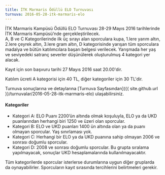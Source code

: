 ```yaml
---
title: İTK Marmaris Ödüllü ELO Turnuvası
turnuva: 2016-05-28-itk-marmaris-elo
---
```


İTK Marmaris Kampüsü Ödüllü ELO Turnuvası 28-29 Mayıs 2016 tarihlerinde İTK Marmaris Kampüsü’nde gerçekleştirilecek.  
A, B ve C Kategorilerinde ilk üç sırayı alan sporculara kupa, 1.lere yarım altın, 2.lere çeyrek altın, 3.lere gram altın, D kategorisinde yarışan tüm sporculara madalya ve bütün katılımcılara başarı belgesi verilecek. Yarışmada her yaş ve seviyedeki satranç severler düşünülerek oluşturulmuş 4 kategori yer alacak.  

Kayıt için son başvuru tarihi 27 Mayıs 2016 saat 20.00'dir.

Katılım ücreti A kategorisi için 40 TL, diğer kategoriler için 30 TL'dir.  

Turnuva sonuçlarına ve detaylarına [Turnuva Sayfasından]({{ site.github.url }}/turnuvalar/2016-05-28-itk-marmaris-elo) ulaşabilirsiniz.

#### Kategoriler
* Kategori A: ELO Puanı 2200’ün altında olmak koşuluyla, ELO ya da UKD puanlarından herhangi biri 1250 ve üzeri olan sporcular.
* Kategori B: ELO ve UKD puanları 1400 ün altında olan ya da puanı olmayan sporcular. Yaş sınırlaması yok.
* Kategori C: Herhangi bir ELO ya da UKD puanına sahip olmayan 2006 ve sonrası doğumlu sporcular.
* Kategori D: 2008 ve sonrası doğumlu sporcular. Bu grupta sıralama yapılmayacak, sonuçlar UKD hesaplamalarında kullanılmayacaktır.

Tüm kategorilerde sporcular isterlerse durumlarına uygun diğer gruplarda da oynayabilirler. Sporcuların kayıt sırasında tercihlerini belirtmeleri gerekir.
